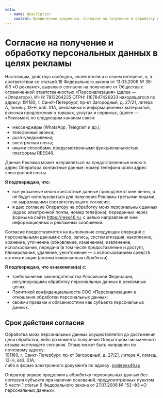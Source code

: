 ```yaml
---
meta:
  - name: description
    content: Юридические документы. Согласие на получение и обработку персональных данных в целях рекламы
---
```


# Согласие на получение и обработку персональных данных в целях рекламы

Настоящим, действуя свободно, своей волей и в своем интересе, я, в соответствии со статьей 18 Федерального закона от 13.03.2006 № 38-ФЗ «О рекламе», выражаю согласие на получение от Общества с ограниченной ответственностью «Персонализация» (далее — «Оператор»), ИНН: 7813264235
ОГРН: 1167847426933 находящегося по адресу: 191180, г. Санкт-Петербург, пр-кт Загородный, д. 27/21, литера А, помещ. 13-Н, каб. 01А, рекламных и информационных материалов, включая предложения о товарах, услугах и сервисах, (далее — «Реклама») по следующим каналам связи:
- мессенджеры (WhatsApp, Telegram и др.);
- телефонные звонки;
- push-уведомления;
- электронная почта;
- иными способами, предусмотренными функциональностью платформы REES46.

Данная Реклама может направляться на предоставленные мною в адрес Оператора контактные данные: номер телефона и/или адрес электронной почты.

**Я подтверждаю, что:**
- все указанные мною контактные данные принадлежат мне лично, и не будут использоваться для получения Рекламы третьими лицами, не выразившими соответствующего согласия;
- я даю согласие Оператору на обработку моих персональных данных (адрес электронной почты, номер телефона), переданных через формы на сайте https://rees46.ru, с целью направления мне информационных и рекламных сообщений.

Согласие предоставляется на выполнение следующих операций с персональными данными:
сбор, запись, систематизация, накопление, хранение, уточнение (обновление, изменение), извлечение, использование, передача (в том числе предоставление и доступ), блокирование, удаление, уничтожение — с использованием средств автоматизации (автоматизированная обработка).

**Я подтверждаю, что ознакомлен(а) с:**
- требованиями законодательства Российской Федерации, регулирующими обработку персональных данных в рекламных целях;
- Политикой конфиденциальности ООО «Персонализация» в отношении обработки персональных данных;
- своими правами и обязанностями как субъекта персональных данных.

## Срок действия согласия

Обработка моих персональных данных осуществляется до достижения цели обработки, либо до момента получения Оператором письменного отзыва настоящего согласия.
Отзыв может быть направлен по почтовому адресу:  
191180, г. Санкт-Петербург, пр-кт Загородный, д. 27/21, литера А, помещ. 13-Н, каб. 01А,  
либо в форме электронного документа по адресу: np@rees46.ru

Оператор вправе продолжить обработку персональных данных без согласия субъекта при наличии оснований, предусмотренных пунктом 5 части 1 статьи 6 Федерального закона от 27.07.2006 № 152-ФЗ «О персональных данных».